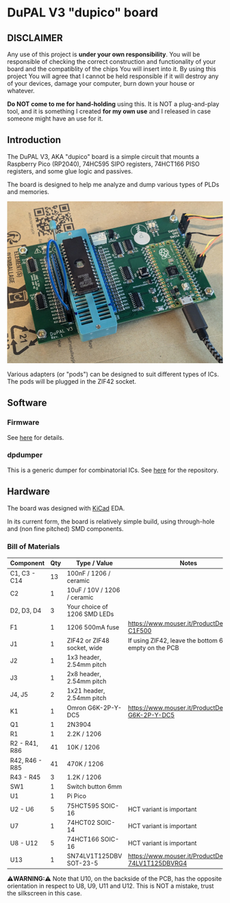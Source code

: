 # DuPAL V3 "dupico" board

## DISCLAIMER

Any use of this project is **under your own responsibility**.
You will be responsible of checking the correct construction and functionality of your board and the compatiblity of the chips You will insert into it.
By using this project You will agree that I cannot be held responsible if it will destroy any of your devices, damage your computer, burn down your house or whatever.

**Do NOT come to me for hand-holding** using this. It is NOT a plug-and-play tool, and it is something I created **for my own use** and I released in case someone might have an use for it.

## Introduction

The DuPAL V3, AKA "dupico" board is a simple circuit that mounts a Raspberry Pico (RP2040), 74HC595 SIPO registers, 74HCT166 PISO registers, and some glue logic and passives.

The board is designed to help me analyze and dump various types of PLDs and memories.

![Rev. 1 PCB](pics/dupico_board.jpg)

Various adapters (or "pods") can be designed to suit different types of ICs. The pods will be plugged in the ZIF42 socket.

## Software

### Firmware

See [here](https://github.com/DuPAL-PAL-DUmper/dupico_firmware) for details.

### dpdumper

This is a generic dumper for combinatorial ICs. See [here](https://github.com/DuPAL-PAL-DUmper/dpdumper) for the repository.

## Hardware

The board was designed with [KiCad](https://kicad.org/) EDA.

In its current form, the board is relatively simple build, using through-hole and (non fine pitched) SMD components.


### Bill of Materials

| Component         | Qty | Type / Value                   | Notes                                                    |
| ----------------- | --- | ------------------------------ | -------------------------------------------------------- |
| C1, C3 - C14      | 13  | 100nF / 1206 / ceramic         |                                                          |
| C2                |  1  | 10uF / 10V / 1206 / ceramic    |                                                          |
| D2, D3, D4        |  3  | Your choice of 1206 SMD LEDs   |                                                          |
| F1                |  1  | 1206 500mA fuse                | https://www.mouser.it/ProductDetail/530-C1F500           |
| J1                |  1  | ZIF42 or ZIF48 socket, wide    | If using ZIF42, leave the bottom 6 pins empty on the PCB |
| J2                |  1  | 1x3 header, 2.54mm pitch       |                                                          |
| J3                |  1  | 2x8 header, 2.54mm pitch       |                                                          |
| J4, J5            |  2  | 1x21 header, 2.54mm pitch      |                                                          |
| K1                |  1  | Omron G6K-2P-Y-DC5             | https://www.mouser.it/ProductDetail/653-G6K-2P-Y-DC5     |
| Q1                |  1  | 2N3904                         |                                                          |
| R1                |  1  | 2.2K / 1206                    |                                                          |
| R2 - R41, R86     | 41  | 10K / 1206                     |                                                          |
| R42, R46 - R85    | 41  | 470K / 1206                    |                                                          |
| R43 - R45         |  3  | 1.2K / 1206                    |                                                          |
| SW1               |  1  | Switch button 6mm              |                                                          |
| U1                |  1  | Pi Pico                        |                                                          |
| U2 - U6           |  5  | 75HCT595 SOIC-16               | HCT variant is important                                 |
| U7                |  1  | 74HCT02 SOIC-14                | HCT variant is important                                 |
| U8 - U12          |  5  | 74HCT166 SOIC-16               | HCT variant is important                                 |
| U13               |  1  | SN74LV1T125DBV SOT-23-5        | https://www.mouser.it/ProductDetail/595-74LV1T125DBVRG4  |

⚠️**WARNING:**⚠️ Note that U10, on the backside of the PCB, has the opposite orientation in respect to U8, U9, U11 and U12. This is NOT a mistake, trust the silkscreen in this case.